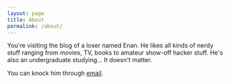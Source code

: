 ```yaml
---
layout: page
title: About
permalink: /about/
---
```


You're visiting the blog of a loser named Enan. He likes all kinds of nerdy
stuff ranging from movies, TV, books to amateur show-off hacker stuff. He's
also an undergraduate studying... It doesn't matter.

You can knock him through [email](mailto:3nan.ajmain@gmail.com).

